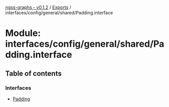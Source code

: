 [ngss-graphs - v0.1.2](../README.md) / [Exports](../modules.md) / interfaces/config/general/shared/Padding.interface

# Module: interfaces/config/general/shared/Padding.interface

## Table of contents

### Interfaces

- [Padding](../interfaces/interfaces_config_general_shared_padding_interface.padding.md)
